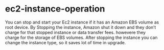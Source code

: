 ec2-instance-operation
======================
You can stop and start your Ec2 instance if it has an Amazon EBS volume as root device. By Stopping the instance, Amazon shut it down and they don’t charge for that stopped instance or data transfer fees. howevere they charge for the storage of EBS volumes.
After stopping the instance you can change the instance type, so it saves lot of time in upgrade.
